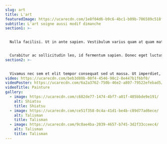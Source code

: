 ```yaml
---
slug: art
title: L'art
featuredImage: https://ucarecdn.com/1e8f04d6-b9c6-4bc1-b09b-706589c518f3/
subtitle: L'art soigne aussi modif dimanche
section1: >-
  

  Nulla facilisi. Ut in ante sapien. Vestibulum varius quam at quam mattis, eget porttitor lacus vestibulum. Nulla porta risus vitae magna pulvinar varius. Praesent eros quam, pharetra et nulla non, scelerisque placerat urna. Ut convallis pharetra arcu, nec porta ligula venenatis vitae. Aliquam consequat sem a congue sodales. Praesent ut lobortis tellus. Aenean bibendum est arcu, vestibulum euismod quam tristique in. Sed quis tincidunt arcu, a porta metus. Vestibulum ante ipsum primis in faucibus orci luctus et ultrices posuere cubilia curae; Etiam ac pulvinar lectus. Nunc eu mi magna. Sed sed eros neque.


  Curabitur ac sollicitudin leo, id fermentum sapien. Donec eget luctus nulla, eu elementum diam. Morbi vehicula fringilla fringilla. Etiam tempus velit nec tortor pretium rhoncus. Maecenas a nisi augue. Maecenas dictum a arcu eu ultricies. Vestibulum fringilla magna in elit ultrices, sit amet semper ligula dignissim. Integer sit amet mauris gravida, rhoncus erat at, tincidunt dui. Curabitur viverra leo a eros sodales, a finibus quam euismod. Curabitur felis lorem, molestie vel augue ac, volutpat mollis elit. Vestibulum congue laoreet tellus, scelerisque cursus nulla blandit vel. Fusce et mi id elit interdum viverra.
section2: >-
  

  Vivamus nec sem et elit tempor consequat sed ut massa. Ut imperdiet, dui vel porttitor vestibulum, massa quam volutpat neque, id fermentum mi dolor consequat sapien. Morbi blandit vitae diam nec mattis. Integer accumsan metus non odio facilisis consectetur. Donec leo ante, pulvinar eget gravida quis, condimentum id nulla. Morbi sagittis hendrerit risus. Nulla facilisi. Quisque non posuere felis. Praesent consequat lectus turpis, eu consequat sem bibendum eget. Vivamus vehicula nisi eget purus venenatis, sit amet tincidunt felis pharetra.
video: https://ucarecdn.com/beb3d80b-08f4-4546-98c2-8e447b1f6bf0/
videoPoster: https://ucarecdn.com/6a2a3762-750b-46e2-a807-79522efebad5/
videoTitle: Painture
gallery:
  - image: https://ucarecdn.com/c682de77-1474-4bf7-a01f-485bbde9e191/
    alt: Shiatsu
    title: Shiatsu
  - image: https://ucarecdn.com/ce51f358-0c4a-41d1-be4b-c89d77ad6ece/
    alt: Talisman
    title: Talisman
  - image: https://ucarecdn.com/9c0ae4ba-2039-4657-b745-3d2f33cceec4/
    alt: Talisman
    title: Talisman
---
```

